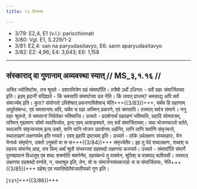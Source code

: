```yaml
---
title: १३ टिप्पन्यः

---
```

- 3/79: E2,4, E1 (v.l.): paricchinnati
- 3/80: Vgl. E1, S.229/1-2
- 3/81: E2,4: san na paryudasitavyo, E6: sann aparyudasitavyo
- 3/82: E2: 4,96; E4: 3,643; E6: 1,158

____________________________________________


## संस्काराद् वा गुणानाम् अव्यवस्था स्यात् // MS_३,१.१६ //

अस्ति ज्योतिष्टोमः, तत्र श्रूयते - दशापवित्रेण ग्रहं संमार्ष्टीति। तत्रैषो ऽर्थो ऽधिगतः - सर्वे ग्रहाः संमार्जितव्या इति। इदम् इदानीं संदिह्यते - किं चमसापि संमार्ष्टव्या उत नेति।
किं तावत् प्राप्तम्? चमसाद्य् अपि सर्वं संमार्ज्यम् इति। कुतः? संयोगतो ऽविशेषात् प्रकरणाविशेषाच् चेति+++({3/83})+++, यथैव हि ग्रहाणाम् अपूर्वसंबन्धः, एवं चमसानाम् अपि, यथैव च ग्रहा अस्मिन् प्रकरणे, एवं चमसापि। तस्मात् सर्वत्र संमार्गः।
ननु ग्रहाः श्रूयन्ते, ते चमसानां निर्वर्तका भविष्यन्ति। उच्यते - प्रदर्शनार्थं ग्रहग्रहणं भविष्यति, ग्रहादि सोमपात्रम्, यस्मिन् गृह्यमाणः सोमो व्यवसिच्येत, इत्य् एवम् आशङ्क्यते, तत् सर्वं संमार्जितव्यम्। यथा भोजनकालो वर्तते, स्थालानि संमृज्यन्ताम् इत्य् उक्ते, यानि यानि भोजन उपयोगम् अर्हन्ति, तानि तानि सर्वाणि संमृज्यन्ते, स्थालग्रहणं लक्षणार्थम् इति गम्यते। एवम् इहापि द्रष्टव्यम् इति।
उच्यते - लोके ऽर्थलक्षणः संव्यवहारः, येन येनार्थः संमृष्टेन, उक्तो ऽनुक्तो वा स स+++({3/84})+++ संमृज्येतैव। इह तु वेदे शब्दलक्षणः, शब्दश् च ग्रहस्य संमार्गम् आह, तत्र किम् अर्थं श्रुतौ संभवन्त्यां ग्रहशब्दो लक्षणया कल्प्यते। उच्यते - संमार्ष्टीति संमार्गे पुरुषप्रयत्नं विधातुम् एष शब्दः शक्नोति श्रवणेनैव, ग्रहसंबन्धे तु वाक्येन, श्रुतिश् च वाक्याद् बलीयसी। तस्माल् लक्षणया ग्रहशब्दो वर्ण्यते, न, यथाश्रुत इति, तेन, यो यः संमार्जनसंस्कारार्हः स स संमार्जितव्यः, नेति+++({3/85})+++ ग्रहेष्व् एव व्यवतिष्ठेतैवंजातीयको गुण इति।

[२३१]+++({3/86})+++
